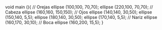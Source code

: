 void main (){
  // Orejas 
  ellipse (100,100, 70,70);
  ellipse (220,100, 70,70);
    // Cabeza 
  ellipse (160,160, 150,150);
    // Ojos 
  ellipse (140,140, 30,50);
  ellipse (150,140, 5,5);
  ellipse (180,140, 30,50);
  ellipse (170,140, 5,5);
    // Nariz 
  ellipse (160,170, 30,10);
    // Boca 
   ellipse (160,200, 15,5);
}
